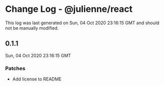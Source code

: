 # Change Log - @julienne/react

This log was last generated on Sun, 04 Oct 2020 23:16:15 GMT and should not be manually modified.

## 0.1.1
Sun, 04 Oct 2020 23:16:15 GMT

### Patches

- Add license to README

